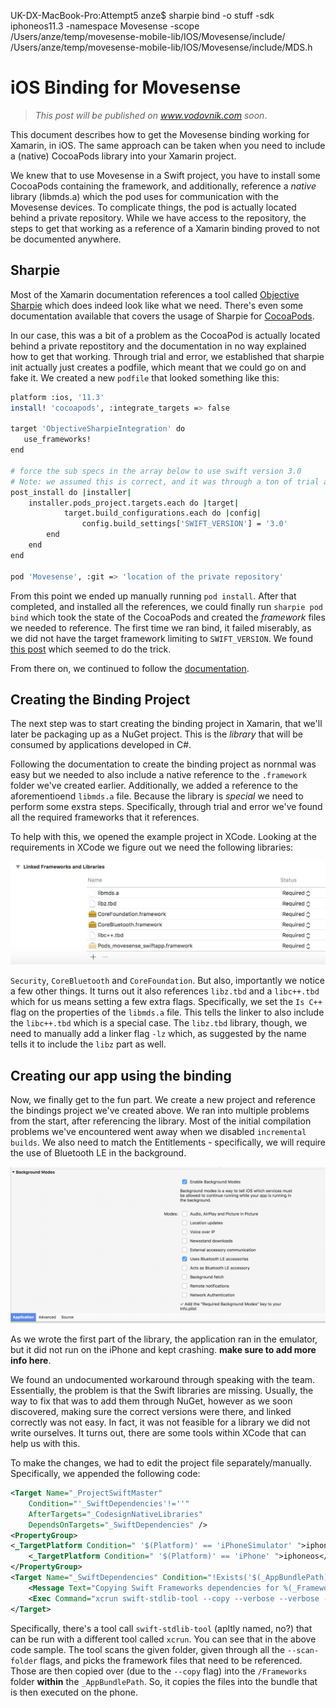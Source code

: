UK-DX-MacBook-Pro:Attempt5 anze$ sharpie bind -o stuff -sdk iphoneos11.3 -namespace Movesense -scope /Users/anze/temp/movesense-mobile-lib/IOS/Movesense/include/  /Users/anze/temp/movesense-mobile-lib/IOS/Movesense/include/MDS.h



# iOS Binding for Movesense

> _This post will be published on www.vodovnik.com soon_.

This document describes how to get the Movesense binding working for Xamarin, in iOS. The same approach can be taken when you need to include a (native) CocoaPods library into your Xamarin project.

We knew that to use Movesense in a Swift project, you have to install some CocoaPods containing the framework, and additionally, reference a _native_ library (libmds.a) which the pod uses for communication with the Movesense devices. To complicate things, the pod is actually located behind a private repository. While we have access to the repository, the steps to get that working as a reference of a Xamarin binding proved to not be documented anywhere.

## Sharpie

Most of the Xamarin documentation references a tool called [Objective Sharpie](https://docs.microsoft.com/en-us/xamarin/cross-platform/macios/binding/objective-sharpie/) which does indeed look like what we need. There's even some documentation available that covers the usage of Sharpie for [CocoaPods](https://docs.microsoft.com/en-us/xamarin/cross-platform/macios/binding/objective-sharpie/examples/cocoapod).

In our case, this was a bit of a problem as the CocoaPod is actually located behind a private repostitory and the documentation in no way explained how to get that working. Through trial and error, we established that sharpie init actually just creates a podfile, which meant that we could go on and fake it. We created a new `podfile` that looked something like this:

```bash
platform :ios, '11.3'
install! 'cocoapods', :integrate_targets => false

target 'ObjectiveSharpieIntegration' do
   use_frameworks!
end

# force the sub specs in the array below to use swift version 3.0
# Note: we assumed this is correct, and it was through a ton of trial and error
post_install do |installer|
    installer.pods_project.targets.each do |target|
            target.build_configurations.each do |config|
                config.build_settings['SWIFT_VERSION'] = '3.0'
        end
    end
end

pod 'Movesense', :git => 'location of the private repository'
```

From this point we ended up manually running `pod install`. After that completed, and installed all the references, we could finally run `sharpie pod bind` which took the state of the CocoaPods and created the _framework_ files we needed to reference. The first time we ran bind, it failed miserably, as we did not have the target framework limiting to `SWIFT_VERSION`. We found [this post](https://github.com/mxcl/PromiseKit/issues/722) which seemed to do the trick.

From there on, we continued to follow the [documentation](https://docs.microsoft.com/en-us/xamarin/ios/platform/binding-objective-c/walkthrough?tabs=vsmac#Create_a_Xamarin.iOS_Binding_Project).

## Creating the Binding Project

The next step was to start creating the binding project in Xamarin, that we'll later be packaging up as a NuGet project. This is the _library_ that will be consumed by applications developed in C#.

Following the documentation to create the binding project as nornmal was easy but we needed to also include a native reference to the `.framework`  folder we've created earlier. Additionally, we added a reference to the aforementioend `libmds.a` file. Because the library is _special_ we need to perform some exstra steps. Specifically, through trial and error we've found all the required frameworks that it references.

To help with this, we opened the example project in XCode. Looking at the requirements in XCode we figure out we need the following libraries:

!["References"](./docs/references.png)

`Security`, `CoreBluetooth` and `CoreFoundation`. But also, importantly we notice a few other things. It turns out it also references `libz.tbd` and a `libc++.tbd` which for us means setting a few extra flags. Specifically, we set the `Is C++` flag on the properties of the `libmds.a` file. This tells the linker to also include the `libc++.tbd` which is a special case. The `libz.tbd` library, though, we need to manually add a linker flag `-lz` which, as suggested by the name tells it to include the `libz` part as well.

## Creating our app using the binding

Now, we finally get to the fun part. We create a new project and reference the bindings project we've created above. We ran into multiple problems from the start, after referencing the library. Most of the initial compilation problems we've encountered went away when we disabled `incremental builds`. We also need to match the Entitlements - specifically, we will require the use of Bluetooth LE in the background.

!["Entitlements"](./docs/entitlements.png)

As we wrote the first part of the library, the application ran in the emulator, but it did not run on the iPhone and kept crashing. **make sure to add more info here**.

We found an undocumented workaround through speaking with the team. Essentially, the problem is that the Swift libraries are missing. Usually, the way to fix that was to add them through NuGet, however as we soon discovered, making sure the correct versions were there, and linked correctly was not easy. In fact, it was not feasible for a library we did not write ourselves. It turns out, there are some tools within XCode that can help us with this.

To make the changes, we had to edit the project file separately/manually. Specifically, we appended the following code:

```xml
<Target Name="_ProjectSwiftMaster"
    Condition="'_SwiftDependencies'!=''"
    AfterTargets="_CodesignNativeLibraries"
    DependsOnTargets="_SwiftDependencies" />
<PropertyGroup>
<_TargetPlatform Condition=" '$(Platform)' == 'iPhoneSimulator' ">iphonesimulator</_TargetPlatform>
    <_TargetPlatform Condition=" '$(Platform)' == 'iPhone' ">iphoneos</_TargetPlatform>
</PropertyGroup>
<Target Name="_SwiftDependencies" Condition="!Exists('$(_AppBundlePath)Frameworks/libswiftCore.dylib')">
    <Message Text="Copying Swift Frameworks dependencies for %(_Frameworks.Identity) to $(_AppBundlePath)Frameworks folder" />
    <Exec Command="xcrun swift-stdlib-tool --copy --verbose --verbose --sign $(_CodeSigningKey) --scan-executable %(_Frameworks.Identity) --scan-folder $(_AppBundlePath)Frameworks/ --scan-folder $(_AppBundlePath)PlugIns/ --platform $(_TargetPlatform) --toolchain $(_XcodeToolChain) --destination $(_AppBundlePath)Frameworks/ --strip-bitcode --resource-destination $(_AppBundlePath) --resource-library libswiftRemoteMirror.dylib"/>
</Target>
```

Specifically, there's a tool call `swift-stdlib-tool` (apltly named, no?) that can be run with a different tool called `xcrun`. You can see that in the above code sample. The tool scans the given folder, given through all the `--scan-folder` flags, and picks the framework files that need to be referenced. Those are then copied over (due to the `--copy` flag) into the `/Frameworks` folder **within** the `_AppBundlePath`. So, it copies the files into the bundle that is then executed on the phone.